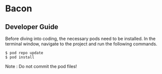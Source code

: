 # Bacon

## Developer Guide

Before diving into coding, the necessary pods need to be installed.
In the terminal window, navigate to the project and run the following commands.

    $ pod repo update
    $ pod install

Note : Do not commit the pod files!
